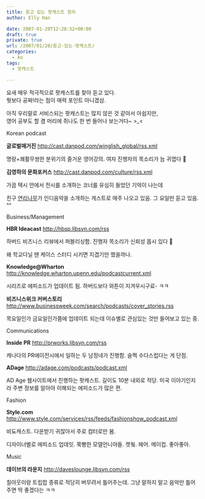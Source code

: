 ```yaml
---
title: 듣고 있는 팟캐스트 정리
author: Elly Han

date: 2007-01-20T12:28:52+00:00
draft: true
private: true
url: /2007/01/20/듣고-있는-팟캐스트/
categories:
  - ko
tags:
  - 팟캐스트

---
```

요새 매우 적극적으로 팟캐스트를 찾아 듣고 있다.  
뭣보다 공짜!라는 점이 매력 포인트 아니겠삼.

아직 우리말로 서비스되는 팟캐스트는 많지 않은 것 같아서 아쉽지만,  
영어 공부도 할 겸 머리에 쥐나도 한 번 들어나 보는거다~ >_<

  


  


<SPAN>Korean podcast </SPAN>

**글로벌매거진** <http://cast.danpod.com/winglish_global/rss.xml> 

  


명랑+쾌활무쌍한 분위기의 즐거운 영어강의. 여자 진행자의 목소리가 늠 귀엽다 🙂 

**김영하의 문화포커스** <http://cast.danpod.com/culture/rss.xml> 

  


가끔 택시 안에서 전시를 소개하는 코너를 유심히 들었던 기억이 나는데 

  


친구 <a href="http://www.blogin.com/blog/?home=yonrimog" target="_blank" rel="noopener noreferrer">연리나무</A>가 인디음악을 소개하는 게스트로 매주 나오고 있음. 그 요일만 듣고 있음. ^^

  


  


<SPAN>Business/Management </SPAN>

**HBR Ideacast** <http://hbsp.libsyn.com/rss> 

  


하버드 비즈니스 리뷰에서 퍼블리싱함. 진행자 목소리가 신뢰성 몹시 있다 🙂 

  


왜 학교다닐 땐 케이스 스터디 시키면 지겹기만 했을까나. 

**Knowledge@Wharton** <http://knowledge.wharton.upenn.edu/podcastcurrent.xml> 

  


시리즈로 에피소드가 업데이트 됨. 하버드보다 와튼이 지겨우시구료- ㅋㅋ 

**비즈니스위크 커버스토리** <http://www.businessweek.com/search/podcasts/cover_stories.rss> 

  


목요일인가 금요일인가쯤에 업데이트 되는데 이슈별로 관심있는 것만 들어보고 있는 중.

  


  


<SPAN>Communications </SPAN>

**Inside PR** <http://prworks.libsyn.com/rss> 

  


캐나다의 PR에이전시에서 일하는 두 남정네가 진행함. 슬쩍 수다스럽다는 게 단점. 

  




  


**ADage** <http://adage.com/podcasts/podcast.xml> 

  


AD Age 웹사이트에서 진행하는 팟캐스트. 길이도 10분 내외로 적당. 미국 이야기인지라 주변 정보를 알아야 이해되는 에피소드가 많은 편.

<SPAN>Fashion </SPAN>

**Style.com** <http://www.style.com/services/rss/feeds/fashionshow_podcast.xml> 

  


비됴캐스트. 다운받기 귀찮아서 주로 컴터로만 봄. 

  


디자이너별로 에피소드 업데잇. 쭉빵한 모델언니야들. 캣웤. 헤어. 메이컵. 좋아좋아.

  




  


<SPAN>Music </SPAN>

  




  


**데이브의 라운지** <http://daveslounge.libsyn.com/rss> 

  


칠아웃이랑 트립팝 종류로 적당히 버무려서 틀어주는데. 그냥 말하지 말고 음악만 틀어주면 딱 좋겠다는 ㅋㅋ